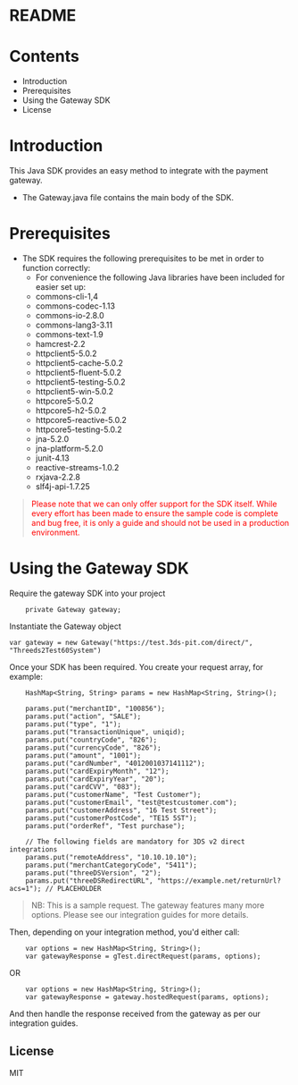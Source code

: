 # README

# Contents
- Introduction
- Prerequisites
- Using the Gateway SDK
- License

# Introduction
This Java SDK provides an easy method to integrate with the payment gateway.
 - The Gateway.java file contains the main body of the SDK.

# Prerequisites
- The SDK requires the following prerequisites to be met in order to function correctly:
    - For convenience the following Java libraries have been included for easier set up:
	- commons-cli-1,4
	- commons-codec-1.13
	- commons-io-2.8.0
	- commons-lang3-3.11
	- commons-text-1.9
	- hamcrest-2.2
	- httpclient5-5.0.2
	- httpclient5-cache-5.0.2
	- httpclient5-fluent-5.0.2
	- httpclient5-testing-5.0.2
	- httpclient5-win-5.0.2
	- httpcore5-5.0.2
	- httpcore5-h2-5.0.2
	- httpcore5-reactive-5.0.2
	- httpcore5-testing-5.0.2
	- jna-5.2.0
	- jna-platform-5.2.0
	- junit-4.13
	- reactive-streams-1.0.2
	- rxjava-2.2.8
	- slf4j-api-1.7.25

> <span style="color: red">Please note that we can only offer support for the SDK itself. While every effort has been made to ensure the sample code is complete and bug free, it is only a guide and should not be used in a production environment.</span>

# Using the Gateway SDK

Require the gateway SDK into your project

```
    private Gateway gateway;
```

Instantiate the Gateway object

```
var gateway = new Gateway("https://test.3ds-pit.com/direct/", "Threeds2Test60System")
```

Once your SDK has been required. You create your request array, for example:
```
	HashMap<String, String> params = new HashMap<String, String>();

	params.put("merchantID", "100856");
	params.put("action", "SALE");
	params.put("type", "1");
	params.put("transactionUnique", uniqid);
	params.put("countryCode", "826");
	params.put("currencyCode", "826");
	params.put("amount", "1001");
	params.put("cardNumber", "4012001037141112");
	params.put("cardExpiryMonth", "12");
	params.put("cardExpiryYear", "20");
	params.put("cardCVV", "083");
	params.put("customerName", "Test Customer");
	params.put("customerEmail", "test@testcustomer.com");
	params.put("customerAddress", "16 Test Street");
	params.put("customerPostCode", "TE15 5ST");
	params.put("orderRef", "Test purchase");

	// The following fields are mandatory for 3DS v2 direct integrations
	params.put("remoteAddress", "10.10.10.10");
	params.put("merchantCategoryCode", "5411");
	params.put("threeDSVersion", "2");
	params.put("threeDSRedirectURL", "https://example.net/returnUrl?acs=1"); // PLACEHOLDER

```
> NB: This is a sample request. The gateway features many more options. Please see our integration guides for more details.

Then, depending on your integration method, you'd either call:

```
	var options = new HashMap<String, String>();
	var gatewayResponse = gTest.directRequest(params, options);
```

OR

```
	var options = new HashMap<String, String>();
	var gatewayResponse = gateway.hostedRequest(params, options);
```

And then handle the response received from the gateway as per our integration guides.

License
----
MIT
